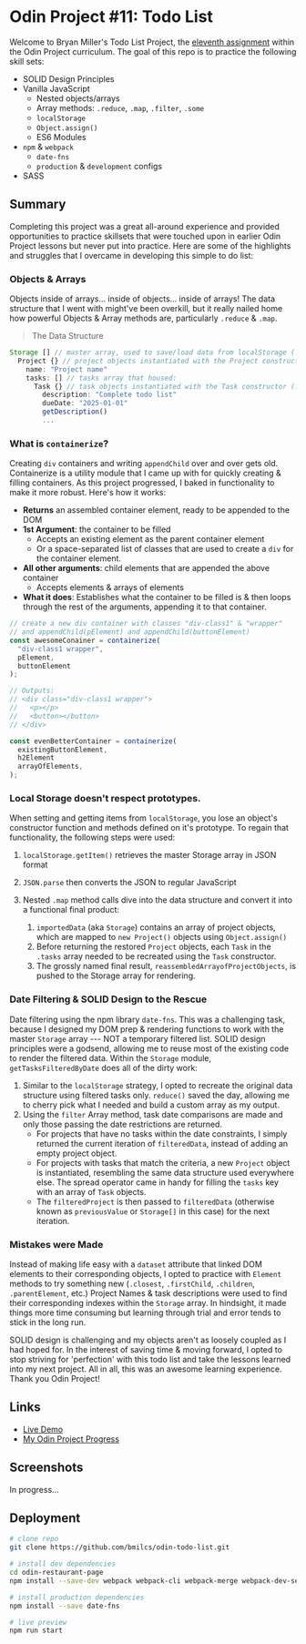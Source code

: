 # Odin Project #11: Todo List

Welcome to Bryan Miller's Todo List Project, the [eleventh assignment](https://www.theodinproject.com/lessons/node-path-javascript-todo-list) within the Odin Project curriculum. The goal of this repo is to practice the following skill sets:

- SOLID Design Principles
- Vanilla JavaScript
  - Nested objects/arrays
  - Array methods: `.reduce`, `.map`, `.filter`, `.some`
  - `localStorage`
  - `Object.assign()`
  - ES6 Modules
- `npm` & `webpack`
  - `date-fns`
  - `production` & `development` configs
- SASS

## Summary

Completing this project was a great all-around experience and provided opportunities to practice skillsets that were touched upon in earlier Odin Project lessons but never put into practice. Here are some of the highlights and struggles that I overcame in developing this simple to do list:

### Objects & Arrays

Objects inside of arrays... inside of objects... inside of arrays! The data structure that I went with might've been overkill, but it really nailed home how powerful Objects & Array methods are, particularly `.reduce` & `.map`.

> The Data Structure

```js
Storage [] // master array, used to save/load data from localStorage (./modules/storage.js)
  Project {} // project objects instantiated with the Project constructor (./modules/project.js)
    name: "Project name"
    tasks: [] // tasks array that housed:
      Task {} // task objects instantiated with the Task constructor (./modules/task.js)
        description: "Complete todo list"
        dueDate: "2025-01-01"
        getDescription()
        ...
```

### What is `containerize`?

Creating `div` containers and writing `appendChild` over and over gets old. Containerize is a utility module that I came up with for quickly creating & filling containers. As this project progressed, I baked in functionality to make it more robust. Here's how it works:

- **Returns** an assembled container element, ready to be appended to the DOM
- **1st Argument**: the container to be filled
  - Accepts an existing element as the parent container element
  - Or a space-separated list of classes that are used to create a `div` for the container element.
- **All other arguments**: child elements that are appended the above container
  - Accepts elements & arrays of elements
- **What it does**: Establishes what the container to be filled is & then loops through the rest of the arguments, appending it to that container.

```js
// create a new div container with classes "div-class1" & "wrapper"
// and appendChild(pElement) and appendChild(buttonElement)
const awesomeConainer = containerize(
  "div-class1 wrapper",
  pElement,
  buttonElement
);

// Outputs:
// <div class="div-class1 wrapper">
//   <p></p>
//   <button></button>
// </div>

const evenBetterContainer = containerize(
  existingButtonElement,
  h2Element
  arrayOfElements,
);
```

### Local Storage doesn't respect prototypes.

When setting and getting items from `localStorage`, you lose an object's constructor function and methods defined on it's prototype. To regain that functionality, the following steps were used:

1.  `localStorage.getItem()` retrieves the master Storage array in JSON format
2.  `JSON.parse` then converts the JSON to regular JavaScript
3.  Nested `.map` method calls dive into the data structure and convert it into a functional final product:

    1. `importedData` (aka `Storage`) contains an array of project objects, which are mapped to `new Project()` objects using `Object.assign()`
    2. Before returning the restored `Project` objects, each `Task` in the `.tasks` array needed to be recreated using the `Task` constructor.
    3. The grossly named final result, `reassembledArrayofProjectObjects`, is pushed to the Storage array for rendering.

### Date Filtering & SOLID Design to the Rescue

Date filtering using the npm library `date-fns`. This was a challenging task, because I designed my DOM prep & rendering functions to work with the master `Storage` array --- NOT a temporary filtered list. SOLID design principles were a godsend, allowing me to reuse most of the existing code to render the filtered data. Within the `Storage` module, `getTasksFilteredByDate` does all of the dirty work:

1.  Similar to the `localStorage` strategy, I opted to recreate the original data structure using filtered tasks only. `reduce()` saved the day, allowing me to cherry pick what I needed and build a custom array as my output.
2.  Using the `filter` Array method, task date comparisons are made and only those passing the date restrictions are returned.
    - For projects that have no tasks within the date constraints, I simply returned the current iteration of `filteredData`, instead of adding an empty project object.
    - For projects with tasks that match the criteria, a new `Project` object is instantiated, resembling the same data structure used everywhere else. The spread operator came in handy for filling the `tasks` key with an array of `Task` objects.
    - The `filteredProject` is then passed to `filteredData` (otherwise known as `previousValue` or `Storage[]` in this case) for the next iteration.

### Mistakes were Made

Instead of making life easy with a `dataset` attribute that linked DOM elements to their corresponding objects, I opted to practice with `Element` methods to try something new (`.closest`, `.firstChild`, `.children`, `.parentElement`, etc.) Project Names & task descriptions were used to find their corresponding indexes within the `Storage` array. In hindsight, it made things more time consuming but learning through trial and error tends to stick in the long run.

SOLID design is challenging and my objects aren't as loosely coupled as I had hoped for. In the interest of saving time & moving forward, I opted to stop striving for 'perfection' with this todo list and take the lessons learned into my next project. All in all, this was an awesome learning experience. Thank you Odin Project!

## Links

- [Live Demo](https://bmilcs.github.io/odin-todo-list/)
- [My Odin Project Progress](https://github.com/bmilcs/odin-project)

## Screenshots

In progress...

## Deployment

```sh
# clone repo
git clone https://github.com/bmilcs/odin-todo-list.git

# install dev dependencies
cd odin-restaurant-page
npm install --save-dev webpack webpack-cli webpack-merge webpack-dev-server html-webpack-plugin style-loader css-loader sass-loader sass

# install production dependencies
npm install --save date-fns

# live preview
npm run start
```
